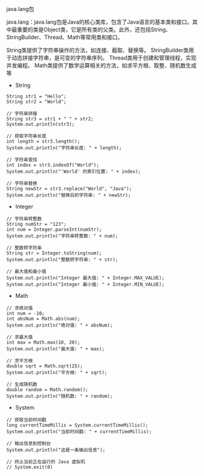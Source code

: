 java.lang包

java.lang：java.lang包是Java的核心类库，包含了Java语言的基本类和接口。其中最重要的类是Object类，它是所有类的父类。此外，还包括String、StringBuilder、Thread、Math等常用类和接口。

String类提供了字符串操作的方法，如连接、截取、替换等。
StringBuilder类用于动态拼接字符串，是可变的字符串序列。
Thread类用于创建和管理线程，实现并发编程。
Math类提供了数学运算相关的方法，如求平方根、取整、随机数生成等


- String
```
String str1 = "Hello";
String str2 = "World";

// 字符串拼接
String str3 = str1 + " " + str2;
System.out.println(str3);

// 获取字符串长度
int length = str3.length();
System.out.println("字符串长度: " + length);

// 字符串查找
int index = str3.indexOf("World");
System.out.println("'World' 的索引位置: " + index);

// 字符串替换
String newStr = str3.replace("World", "Java");
System.out.println("替换后的字符串: " + newStr);
```

- Integer
```
// 字符串转整数
String numStr = "123";
int num = Integer.parseInt(numStr);
System.out.println("字符串转整数: " + num);

// 整数转字符串
String str = Integer.toString(num);
System.out.println("整数转字符串: " + str);

// 最大值和最小值
System.out.println("Integer 最大值: " + Integer.MAX_VALUE);
System.out.println("Integer 最小值: " + Integer.MIN_VALUE);
```

- Math
```
// 求绝对值
int num = -10;
int absNum = Math.abs(num);
System.out.println("绝对值: " + absNum);

// 求最大值
int max = Math.max(10, 20);
System.out.println("最大值: " + max);

// 求平方根
double sqrt = Math.sqrt(25);
System.out.println("平方根: " + sqrt);

// 生成随机数
double random = Math.random();
System.out.println("随机数: " + random);
```

- System
```
// 获取当前时间戳
long currentTimeMillis = System.currentTimeMillis();
System.out.println("当前时间戳: " + currentTimeMillis);

// 输出信息到控制台
System.out.println("这是一条输出信息");

// 终止当前正在运行的 Java 虚拟机
// System.exit(0)
```
